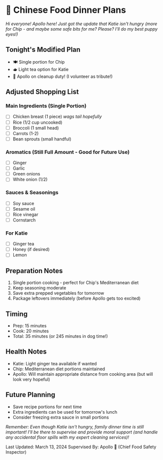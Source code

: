 # 🥡 Chinese Food Dinner Plans

*Hi everyone! Apollo here! Just got the update that Katie isn't hungry (more for Chip - and maybe some safe bits for me? Please? I'll do my best puppy eyes!)*

## Tonight's Modified Plan
- 🍽️ Single portion for Chip
- 🫖 Light tea option for Katie
- 🦮 Apollo on cleanup duty! (I volunteer as tribute!)

## Adjusted Shopping List

### Main Ingredients (Single Portion)
- [ ] Chicken breast (1 piece) *wags tail hopefully*
- [ ] Rice (1/2 cup uncooked)
- [ ] Broccoli (1 small head)
- [ ] Carrots (1-2)
- [ ] Bean sprouts (small handful)

### Aromatics (Still Full Amount - Good for Future Use)
- [ ] Ginger
- [ ] Garlic
- [ ] Green onions
- [ ] White onion (1/2)

### Sauces & Seasonings
- [ ] Soy sauce
- [ ] Sesame oil
- [ ] Rice vinegar
- [ ] Cornstarch

### For Katie
- [ ] Ginger tea
- [ ] Honey (if desired)
- [ ] Lemon

## Preparation Notes
1. Single portion cooking - perfect for Chip's Mediterranean diet
2. Keep seasoning moderate
3. Save extra prepped vegetables for tomorrow
4. Package leftovers immediately (before Apollo gets too excited)

## Timing
- Prep: 15 minutes
- Cook: 20 minutes
- Total: 35 minutes (or 245 minutes in dog time!)

## Health Notes
- Katie: Light ginger tea available if wanted
- Chip: Mediterranean diet portions maintained
- Apollo: Will maintain appropriate distance from cooking area (but will look very hopeful)

## Future Planning
- Save recipe portions for next time
- Extra ingredients can be used for tomorrow's lunch
- Consider freezing extra sauce in small portions

*Remember: Even though Katie isn't hungry, family dinner time is still important! I'll be there to supervise and provide moral support (and handle any accidental floor spills with my expert cleaning services)!*

Last Updated: March 13, 2024
Supervised By: Apollo 🐾 (Chief Food Safety Inspector) 